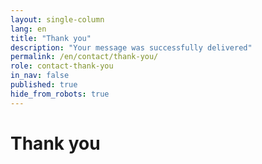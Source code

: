 ```yaml
---
layout: single-column
lang: en
title: "Thank you"
description: "Your message was successfully delivered"
permalink: /en/contact/thank-you/
role: contact-thank-you
in_nav: false
published: true
hide_from_robots: true
---
```


# Thank you
